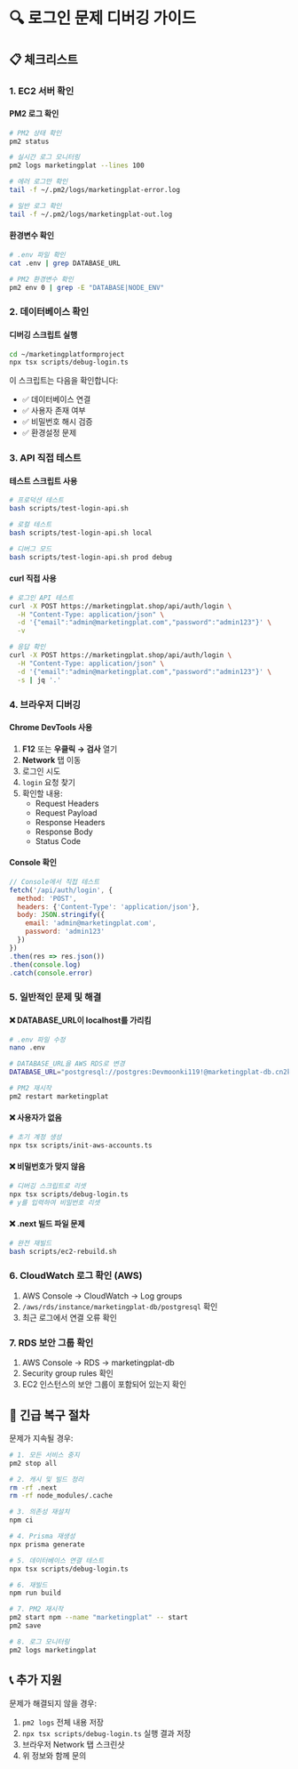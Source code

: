 # 🔍 로그인 문제 디버깅 가이드

## 📋 체크리스트

### 1. EC2 서버 확인

#### PM2 로그 확인
```bash
# PM2 상태 확인
pm2 status

# 실시간 로그 모니터링
pm2 logs marketingplat --lines 100

# 에러 로그만 확인
tail -f ~/.pm2/logs/marketingplat-error.log

# 일반 로그 확인
tail -f ~/.pm2/logs/marketingplat-out.log
```

#### 환경변수 확인
```bash
# .env 파일 확인
cat .env | grep DATABASE_URL

# PM2 환경변수 확인
pm2 env 0 | grep -E "DATABASE|NODE_ENV"
```

### 2. 데이터베이스 확인

#### 디버깅 스크립트 실행
```bash
cd ~/marketingplatformproject
npx tsx scripts/debug-login.ts
```

이 스크립트는 다음을 확인합니다:
- ✅ 데이터베이스 연결
- ✅ 사용자 존재 여부
- ✅ 비밀번호 해시 검증
- ✅ 환경설정 문제

### 3. API 직접 테스트

#### 테스트 스크립트 사용
```bash
# 프로덕션 테스트
bash scripts/test-login-api.sh

# 로컬 테스트
bash scripts/test-login-api.sh local

# 디버그 모드
bash scripts/test-login-api.sh prod debug
```

#### curl 직접 사용
```bash
# 로그인 API 테스트
curl -X POST https://marketingplat.shop/api/auth/login \
  -H "Content-Type: application/json" \
  -d '{"email":"admin@marketingplat.com","password":"admin123"}' \
  -v

# 응답 확인
curl -X POST https://marketingplat.shop/api/auth/login \
  -H "Content-Type: application/json" \
  -d '{"email":"admin@marketingplat.com","password":"admin123"}' \
  -s | jq '.'
```

### 4. 브라우저 디버깅

#### Chrome DevTools 사용
1. **F12** 또는 **우클릭 → 검사** 열기
2. **Network** 탭 이동
3. 로그인 시도
4. `login` 요청 찾기
5. 확인할 내용:
   - Request Headers
   - Request Payload
   - Response Headers
   - Response Body
   - Status Code

#### Console 확인
```javascript
// Console에서 직접 테스트
fetch('/api/auth/login', {
  method: 'POST',
  headers: {'Content-Type': 'application/json'},
  body: JSON.stringify({
    email: 'admin@marketingplat.com',
    password: 'admin123'
  })
})
.then(res => res.json())
.then(console.log)
.catch(console.error)
```

### 5. 일반적인 문제 및 해결

#### ❌ DATABASE_URL이 localhost를 가리킴
```bash
# .env 파일 수정
nano .env

# DATABASE_URL을 AWS RDS로 변경
DATABASE_URL="postgresql://postgres:Devmoonki119!@marketingplat-db.cn2ke0yskrjo.ap-northeast-2.rds.amazonaws.com:5432/marketingplat"

# PM2 재시작
pm2 restart marketingplat
```

#### ❌ 사용자가 없음
```bash
# 초기 계정 생성
npx tsx scripts/init-aws-accounts.ts
```

#### ❌ 비밀번호가 맞지 않음
```bash
# 디버깅 스크립트로 리셋
npx tsx scripts/debug-login.ts
# y를 입력하여 비밀번호 리셋
```

#### ❌ .next 빌드 파일 문제
```bash
# 완전 재빌드
bash scripts/ec2-rebuild.sh
```

### 6. CloudWatch 로그 확인 (AWS)

1. AWS Console → CloudWatch → Log groups
2. `/aws/rds/instance/marketingplat-db/postgresql` 확인
3. 최근 로그에서 연결 오류 확인

### 7. RDS 보안 그룹 확인

1. AWS Console → RDS → marketingplat-db
2. Security group rules 확인
3. EC2 인스턴스의 보안 그룹이 포함되어 있는지 확인

## 🚨 긴급 복구 절차

문제가 지속될 경우:

```bash
# 1. 모든 서비스 중지
pm2 stop all

# 2. 캐시 및 빌드 정리
rm -rf .next
rm -rf node_modules/.cache

# 3. 의존성 재설치
npm ci

# 4. Prisma 재생성
npx prisma generate

# 5. 데이터베이스 연결 테스트
npx tsx scripts/debug-login.ts

# 6. 재빌드
npm run build

# 7. PM2 재시작
pm2 start npm --name "marketingplat" -- start
pm2 save

# 8. 로그 모니터링
pm2 logs marketingplat
```

## 📞 추가 지원

문제가 해결되지 않을 경우:
1. `pm2 logs` 전체 내용 저장
2. `npx tsx scripts/debug-login.ts` 실행 결과 저장
3. 브라우저 Network 탭 스크린샷
4. 위 정보와 함께 문의